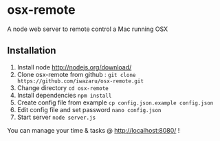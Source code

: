 osx-remote
==========

A node web server to remote control a Mac running OSX

Installation
------------

1. Install node http://nodejs.org/download/
2. Clone osx-remote from github : `git clone https://github.com/iwazaru/osx-remote.git`
3. Change directory `cd osx-remote`
4. Install dependencies `npm install`
5. Create config file from example `cp config.json.example config.json`
6. Edit config file and set password `nano config.json`
7. Start server `node server.js`

You can manage your time & tasks @ [http://localhost:8080/](http://localhost:8080/) !
